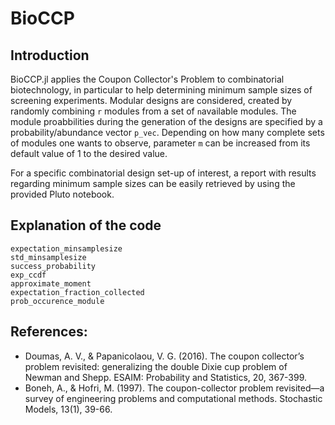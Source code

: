 # BioCCP
## Introduction 
 
BioCCP.jl applies the Coupon Collector's Problem to combinatorial biotechnology, in particular to help determining minimum sample sizes of screening experiments. Modular designs are considered, created by randomly combining `r` modules from a set of `n`available modules. The module proabbilities during the generation of the designs are specified by a probability/abundance vector `p_vec`. Depending on how many complete sets of modules one wants to observe, parameter `m` can be increased from its default value of 1 to the desired value. 

For a specific combinatorial design set-up of interest, a report with results regarding minimum sample sizes can be easily retrieved by using the provided Pluto notebook.

## Explanation of the code
```@docs
expectation_minsamplesize
std_minsamplesize
success_probability
exp_ccdf
approximate_moment
expectation_fraction_collected
prob_occurence_module
```


## References:
- Doumas, A. V., & Papanicolaou, V. G. (2016). The coupon collector’s problem revisited: generalizing the double Dixie cup problem of Newman and Shepp. ESAIM: Probability and Statistics, 20, 367-399.
- Boneh, A., & Hofri, M. (1997). The coupon-collector problem revisited—a survey of engineering problems and computational methods. Stochastic Models, 13(1), 39-66.




